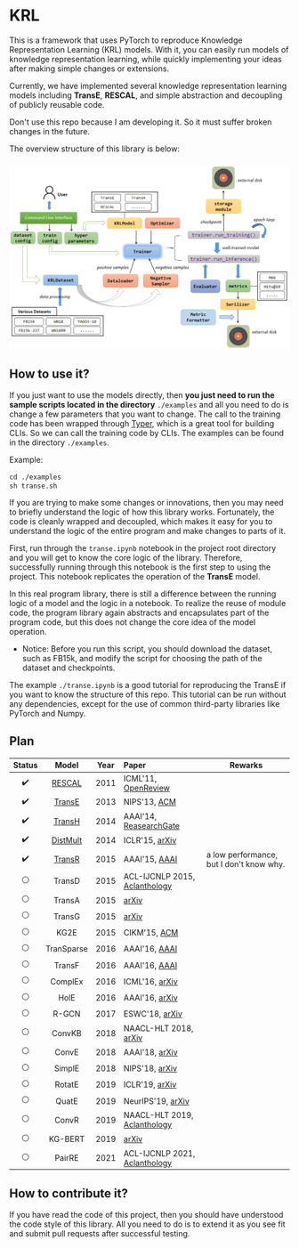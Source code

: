 # KRL

This is a framework that uses PyTorch to reproduce Knowledge Representation Learning (KRL) models. With it, you can easily run models of knowledge representation learning, while quickly implementing your ideas after making simple changes or extensions.

Currently, we have implemented several knowledge representation learning models including **TransE**, **RESCAL**, and simple abstraction and decoupling of publicly reusable code.

Don't use this repo because I am developing it. So it must suffer broken changes in the future.

The overview structure of this library is below:

<h3 align="center">
    <img src="images/structure.png">
</h3>


## How to use it?

If you just want to use the models directly, then **you just need to run the sample scripts located in the directory** `./examples` and all you need to do is change a few parameters that you want to change. The call to the training code has been wrapped through [Typer](https://typer.tiangolo.com/), which is a great tool for building CLIs. So we can call the training code by CLIs. The examples can be found in the directory `./examples`.

Example:

```shell
cd ./examples
sh transe.sh
```

If you are trying to make some changes or innovations, then you may need to briefly understand the logic of how this library works. Fortunately, the code is cleanly wrapped and decoupled, which makes it easy for you to understand the logic of the entire program and make changes to parts of it.

First, run through the `transe.ipynb` notebook in the project root directory and you will get to know the core logic of the library. Therefore, successfully running through this notebook is the first step to using the project.
This notebook replicates the operation of the **TransE** model.

In this real program library, there is still a difference between the running logic of a model and the logic in a notebook. To realize the reuse of module code, the program library again abstracts and encapsulates part of the program code, but this does not change the core idea of the model operation.


+ Notice: Before you run this script, you should download the dataset, such as FB15k, and modify the script for choosing the path of the dataset and checkpoints.

The example `./transe.ipynb` is a good tutorial for reproducing the TransE if you want to know the structure of this repo. This tutorial can be run without any dependencies, except for the use of common third-party libraries like PyTorch and Numpy.

## Plan

| Status |  Model   | Year | Paper  | Rewarks |
|  :----:  | :----:  | :----: | :--- | --- |
| :heavy_check_mark:  | [RESCAL](/krl/models/RESCAL.py) | 2011 | ICML'11, [OpenReview](https://openreview.net/forum?id=H14QEiZ_WS) | |
| :heavy_check_mark:  | [TransE](/krl/models/TransE.py) | 2013 | NIPS'13, [ACM](http://dl.acm.org/doi/10.5555/2999792.2999923) | |
| :heavy_check_mark:  | [TransH](/krl/models/TransH.py) | 2014 | AAAI'14, [ReasearchGate](https://www.researchgate.net/publication/319207032_Knowledge_Graph_Embedding_by_Translating_on_Hyperplanes) | |
| :heavy_check_mark: | [DistMult](/krl/models/DistMult.py) | 2014 | ICLR'15, [arXiv](http://arxiv.org/abs/1412.6575) | |
| :heavy_check_mark: | [TransR](/krl/models/TransR.py) | 2015 | AAAI'15, [AAAI](https://ojs.aaai.org/index.php/AAAI/article/view/9491) | a low performance, but I don't know why. |
| :white_circle: | TransD | 2015 | ACL-IJCNLP 2015, [Aclanthology](https://aclanthology.org/P15-1067) | |
| :white_circle: | TransA | 2015 | [arXiv](https://arxiv.org/abs/1509.05490) |  |
| :white_circle: | TransG | 2015 | [arXiv](https://arxiv.org/abs/1509.05488) |  |
| :white_circle: | KG2E | 2015 | CIKM'15, [ACM](https://dl.acm.org/doi/10.1145/2806416.2806502) |  |
| :white_circle: | TranSparse | 2016 | AAAI'16, [AAAI](https://www.aaai.org/ocs/index.php/AAAI/AAAI16/paper/view/11982) | |
| :white_circle: | TransF | 2016 | AAAI'16, [AAAI](https://www.aaai.org/ocs/index.php/KR/KR16/paper/view/12887) | |
| :white_circle: | ComplEx | 2016 | ICML'16, [arXiv](http://arxiv.org/abs/1606.06357) | |
| :white_circle: | HolE | 2016 | AAAI'16, [arXiv](http://arxiv.org/abs/1510.04935) | |
| :white_circle: | R-GCN | 2017 | ESWC'18, [arXiv](http://arxiv.org/abs/1703.06103) | |
| :white_circle: | ConvKB | 2018 | NAACL-HLT 2018, [arXiv](http://arxiv.org/abs/1712.02121) | |
| :white_circle: | ConvE | 2018 | AAAI'18, [arXiv](http://arxiv.org/abs/1707.01476) | |
| :white_circle: | SimplE | 2018 | NIPS'18, [arXiv](http://arxiv.org/abs/1802.04868) | |
| :white_circle: | RotatE | 2019 | ICLR'19, [arXiv](http://arxiv.org/abs/1902.10197) | |
| :white_circle: | QuatE | 2019 | NeurIPS'19, [arXiv](http://arxiv.org/abs/1904.10281) | |
| :white_circle: | ConvR | 2019 | NAACL-HLT 2019, [Aclanthology](https://aclanthology.org/N19-1103) | |
| :white_circle: | KG-BERT | 2019 | [arXiv](http://arxiv.org/abs/1909.03193) | |
| :white_circle: | PairRE | 2021 | ACL-IJCNLP 2021, [Aclanthology](https://aclanthology.org/2021.acl-long.336) | |


## How to contribute it?

If you have read the code of this project, then you should have understood the code style of this library. All you need to do is to extend it as you see fit and submit pull requests after successful testing.
